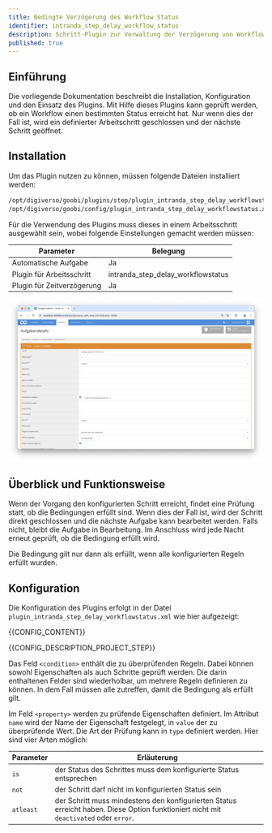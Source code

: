 ```yaml
---
title: Bedingte Verzögerung des Workflow Status
identifier: intranda_step_delay_workflow_status
description: Schritt-Plugin zur Verwaltung der Verzögerung von Workflow-Statusänderungen.
published: true
---
```


## Einführung
Die vorliegende Dokumentation beschreibt die Installation, Konfiguration und den Einsatz des Plugins. Mit Hilfe dieses Plugins kann geprüft werden, ob ein Workflow einen bestimmten Status erreicht hat. Nur wenn dies der Fall ist, wird ein definierter Arbeitschritt geschlossen und der nächste Schritt geöffnet.

## Installation
Um das Plugin nutzen zu können, müssen folgende Dateien installiert werden:

```bash
/opt/digiverso/goobi/plugins/step/plugin_intranda_step_delay_workflowstatus.jar
/opt/digiverso/goobi/config/plugin_intranda_step_delay_workflowstatus.xml
```

Für die Verwendung des Plugins muss dieses in einem Arbeitsschritt ausgewählt sein, wobei folgende Einstellungen gemacht werden müssen:

|Parameter|Belegung|
|-- |-- |
|Automatische Aufgabe|Ja|
|Plugin für Arbeitsschritt|intranda_step_delay_workflowstatus|
|Plugin für Zeitverzögerung|Ja|

![Konfiguration des Arbeitsschritts für die Nutzung des Plugins](screen1_de.png)


## Überblick und Funktionsweise
Wenn der Vorgang den konfigurierten Schritt erreicht, findet eine Prüfung statt, ob die Bedingungen erfüllt sind. Wenn dies der Fall ist, wird der Schritt direkt geschlossen und die nächste Aufgabe kann bearbeitet werden. Falls nicht, bleibt die Aufgabe in Bearbeitung. Im Anschluss wird jede Nacht erneut geprüft, ob die Bedingung erfüllt wird.

Die Bedingung gilt nur dann als erfüllt, wenn alle konfigurierten Regeln erfüllt wurden.

## Konfiguration
Die Konfiguration des Plugins erfolgt in der Datei `plugin_intranda_step_delay_workflowstatus.xml` wie hier aufgezeigt:

{{CONFIG_CONTENT}}

{{CONFIG_DESCRIPTION_PROJECT_STEP}}

Das Feld `<condition>` enthält die zu überprüfenden Regeln. Dabei können sowohl Eigenschaften als auch Schritte geprüft werden. Die darin enthaltenen Felder sind wiederholbar, um mehrere Regeln definieren zu können. In dem Fall müssen alle zutreffen, damit die Bedingung als erfüllt gilt.

Im Feld `<property>` werden zu prüfende Eigenschaften definiert. Im Attribut `name` wird der Name der Eigenschaft festgelegt, in `value` der zu überprüfende Wert. Die Art der Prüfung kann in `type` definiert werden. Hier sind vier Arten möglich:

Parameter               | Erläuterung
------------------------|------------------------------------
| `is`|der Status des Schrittes muss dem konfigurierte Status entsprechen|
| `not`|der Schritt darf nicht im konfigurierten Status sein|
| `atleast`| der Schritt muss mindestens den konfigurierten Status erreicht haben. Diese Option funktioniert nicht mit `deactivated` oder `error`.
